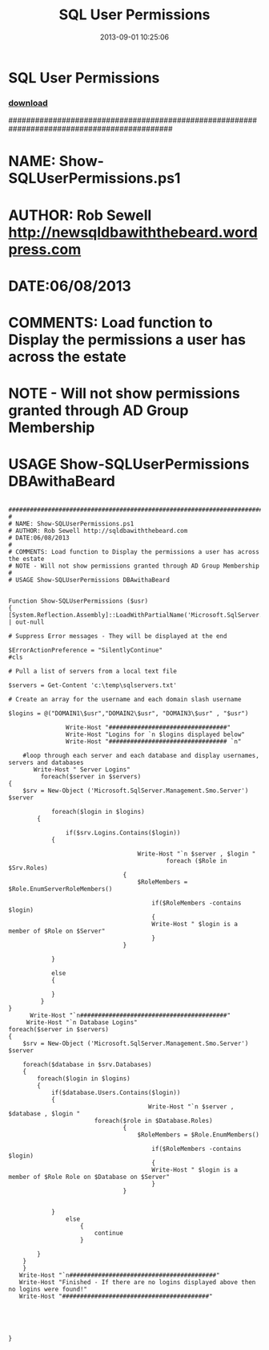 ﻿---
pid:            4433
poster:         Rob Sewell
title:          SQL User Permissions
date:           2013-09-01 10:25:06
format:         posh
parent:         0
parent:         0

---

# SQL User Permissions

### [download](4433.ps1)


#############################################################################################
#
# NAME: Show-SQLUserPermissions.ps1
# AUTHOR: Rob Sewell http://newsqldbawiththebeard.wordpress.com
# DATE:06/08/2013
#
# COMMENTS: Load function to Display the permissions a user has across the estate
# NOTE - Will not show permissions granted through AD Group Membership
# 
# USAGE Show-SQLUserPermissions DBAwithaBeard

```posh

#############################################################################################
#
# NAME: Show-SQLUserPermissions.ps1
# AUTHOR: Rob Sewell http://sqldbawiththebeard.com
# DATE:06/08/2013
#
# COMMENTS: Load function to Display the permissions a user has across the estate
# NOTE - Will not show permissions granted through AD Group Membership
# 
# USAGE Show-SQLUserPermissions DBAwithaBeard


Function Show-SQLUserPermissions ($usr)
{
[System.Reflection.Assembly]::LoadWithPartialName('Microsoft.SqlServer.SMO') | out-null

# Suppress Error messages - They will be displayed at the end

$ErrorActionPreference = "SilentlyContinue"
#cls

# Pull a list of servers from a local text file

$servers = Get-Content 'c:\temp\sqlservers.txt'

# Create an array for the username and each domain slash username

$logins = @("DOMAIN1\$usr","DOMAIN2\$usr", "DOMAIN3\$usr" , "$usr")

				Write-Host "#################################" 
                Write-Host "Logins for `n $logins displayed below" 
                Write-Host "################################# `n" 

	#loop through each server and each database and display usernames, servers and databases
       Write-Host " Server Logins"
         foreach($server in $servers)
{
    $srv = New-Object ('Microsoft.SqlServer.Management.Smo.Server') $server
    
    		foreach($login in $logins)
		{
    
    			if($srv.Logins.Contains($login))
			{

                                    Write-Host "`n $server , $login " 
                                            foreach ($Role in $Srv.Roles)
                                {
                                    $RoleMembers = $Role.EnumServerRoleMembers()
                                    
                                        if($RoleMembers -contains $login)
                                        {
                                        Write-Host " $login is a member of $Role on $Server"
                                        }
                                }

			}
            
            else
            {

            }
         }
}
      Write-Host "`n#########################################"
     Write-Host "`n Database Logins"               
foreach($server in $servers)
{
	$srv = New-Object ('Microsoft.SqlServer.Management.Smo.Server') $server
    
	foreach($database in $srv.Databases)
	{
		foreach($login in $logins)
		{
			if($database.Users.Contains($login))
			{
                                       Write-Host "`n $server , $database , $login " 
                        foreach($role in $Database.Roles)
                                {
                                    $RoleMembers = $Role.EnumMembers()
                                    
                                        if($RoleMembers -contains $login)
                                        {
                                        Write-Host " $login is a member of $Role Role on $Database on $Server"
                                        }
                                }
                    

			}
                else
                    {
                        continue
                    }   
           
		}
	}
    }
   Write-Host "`n#########################################"
   Write-Host "Finished - If there are no logins displayed above then no logins were found!"    
   Write-Host "#########################################" 





}

```
